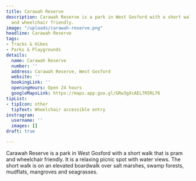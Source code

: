 ```yaml
---
title: Carawah Reserve
description: Carawah Reserve is a park in West Gosford with a short walk that is pram
  and wheelchair friendly.
image: "/uploads/carawah-reserve.png"
headline: Carawah Reserve
tags:
- Tracks & Hikes
- Parks & Playgrounds
details:
  name: Carawah Reserve
  number: ''
  address: Carawah Reserve, West Gosford
  website: ''
  bookingLink: ''
  openingHours: Open 24 hours
  googleMapsLink: https://maps.app.goo.gl/GRw3gXcAEL7R5RL76
tipList:
- tipIcon: other
  tipText: Wheelchair accessible entry
instragram:
  username: ''
  images: []
draft: true

---
```

Carawah Reserve is a park in West Gosford with a short walk that is pram and wheelchair friendly. It is a relaxing picnic spot with water views. The short walk is on an elevated boardwalk over salt marshes, swamp forests, mudflats, mangroves and seagrasses.